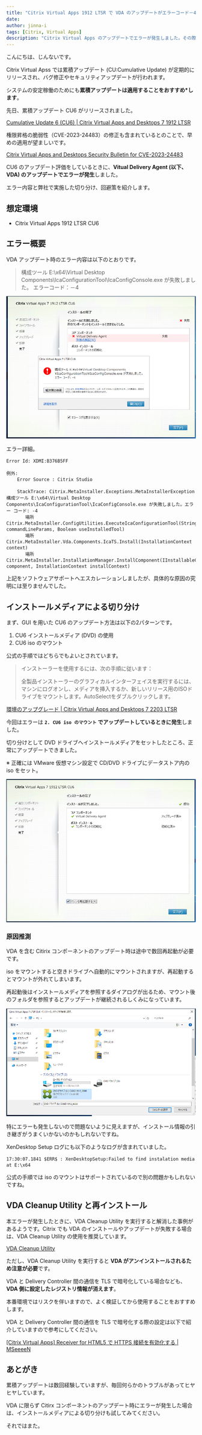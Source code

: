 ```yaml
---
title: "Citrix Virtual Apps 1912 LTSR で VDA のアップデートがエラーコード－4で失敗する"
date: 
author: jinna-i
tags: [Citrix, Virtual Apps]
description: "Citrix Virtual Apps のアップデートでエラーが発生しました。その際の切り分けや回避策を紹介しています。"
---
```


こんにちは、じんないです。

Citrix Virtual Apss では累積アップデート (CU:Cumulative Update) が定期的にリリースされ、バグ修正やセキュリティアップデートが行われます。

システムの安定稼働のためにも**累積アップデートは適用することをおすすめ*します**。

先日、累積アップデート CU6 がリリースされました。

[Cumulative Update 6 (CU6) | Citrix Virtual Apps and Desktops 7 1912 LTSR](https://docs.citrix.com/en-us/citrix-virtual-apps-desktops/1912-ltsr/whats-new/cumulative-update-6.html)

権限昇格の脆弱性（CVE-2023-24483）の修正も含まれているとのことで、早めの適用が望ましいです。

[Citrix Virtual Apps and Desktops Security Bulletin for CVE-2023-24483](https://support.citrix.com/article/CTX477616/citrix-virtual-apps-and-desktops-security-bulletin-for-cve202324483)

CU6 のアップデート評価をしているときに、**Vitual Delivery Agent (以下、VDA) のアップデートでエラーが発生**しました。

エラー内容と弊社で実施した切り分け、回避策を紹介します。

## 想定環境

- Citrix Virtual Apps 1912 LTSR CU6

## エラー概要

VDA アップデート時のエラー内容は以下のとおりです。

> 構成ツール E:\x64\Virtual Desktop Components\IcaConfigurationTool\IcaConfigConsole.exe が失敗しました。
> エラーコード：－4

![VDA のアップデートでエラー](images/001.png)

エラー詳細。

```
Error Id: XDMI:B376B5FF

例外:
    Error Source : Citrix Studio
    
    StackTrace: Citrix.MetaInstaller.Exceptions.MetaInstallerException 構成ツール E:\x64\Virtual Desktop Components\IcaConfigurationTool\IcaConfigConsole.exe が失敗しました。エラー コード: -4
       場所 Citrix.MetaInstaller.ConfigUtilities.ExecuteIcaConfigurationTool(String commandLineParams, Boolean useInstalledTool)
       場所 Citrix.MetaInstaller.Vda.Components.IcaTS.Install(InstallationContext context)
       場所 Citrix.MetaInstaller.InstallationManager.InstallComponent(IInstallableComponent component, InstallationContext installContext)
```

上記をソフトウェアサポートへエスカレーションしましたが、具体的な原因の究明には至りませんでした。

## インストールメディアによる切り分け

まず、GUI を用いた CU6 のアップデート方法は以下の2パターンです。

1. CU6 インストールメディア (DVD) の使用
2. CU6 iso のマウント

公式の手順ではどちらでもよいとされています。

> インストーラーを使用するには、次の手順に従います：
> 
> 全製品インストーラーのグラフィカルインターフェイスを実行するには、マシンにログオンし、メディアを挿入するか、新しいリリース用のISOドライブをマウントします。AutoSelectをダブルクリックします。

[環境のアップグレード | Citrix Virtual Apps and Desktops 7 2203 LTSR](https://docs.citrix.com/ja-jp/citrix-virtual-apps-desktops/2203-ltsr/upgrade-migrate/upgrade.html#%E3%82%A2%E3%83%83%E3%83%97%E3%82%B0%E3%83%AC%E3%83%BC%E3%83%89%E6%89%8B%E9%A0%86)

今回はエラーは **`2. CU6 iso のマウント` でアップデートしているときに発生**しました。

切り分けとして DVD ドライブへインストールメディアをセットしたところ、正常にアップデートできました。

※ 正確には VMware 仮想マシン設定で CD/DVD ドライブにデータストア内の iso をセット。

![アップデートの成功](images/002.png)

### 原因推測

VDA を含む Citirix コンポーネントのアップデート時は途中で数回再起動が必要です。

iso をマウントすると空きドライブへ自動的にマウントされますが、再起動するとマウントが外れてしまいます。

再起動後はインストールメディアを参照するダイアログが出るため、マウント後のフォルダを参照するとアップデートが継続されるしくみになっています。

![インストールメディアの参照](images/003.png)

特にエラーも発生しないので問題ないように見えますが、インストール情報の引き継ぎがうまくいかないのかもしれないですね。

XenDesktop Setup ログにも以下のようなログが含まれていました。

```
17:30:07.1841 $ERR$ : XenDesktopSetup:Failed to find instalation media at E:\x64
```

公式の手順では iso のマウントはサポートされているので別の問題かもしれないですね。

## VDA Cleanup Utility と再インストール

本エラーが発生したときに、VDA Cleanup Utility を実行すると解消した事例があるようです。Citrix でも VDA のインストールやアップデートが失敗する場合は、VDA Cleanup Utility の使用を推奨しています。

[VDA Cleanup Utility](https://support.citrix.com/article/CTX209255/vda-cleanup-utility)

ただし、VDA Cleanup Utility を実行すると **VDA がアンインストールされるため注意が必要**です。

VDA と Delivery Controller 間の通信を TLS で暗号化している場合なども、**VDA 側に設定したレジストリ情報が消えます**。

本番環境ではリスクを伴いますので、よく検証してから使用することをおすすめします。

VDA と Delivery Controller 間の通信を TLS で暗号化する際の設定は以下で紹介していますので参考にしてください。

[\[Citrix Virtual Apps\] Receiver for HTML5 で HTTPS 接続を有効化する | MSeeeeN](https://mseeeen.msen.jp/enable-https-connection-in-receiver-for-html5/)

## あとがき

累積アップデートは数回経験していますが、毎回何らかのトラブルがあってヒヤヒヤしています。

VDA に限らず Citirx コンポーネントのアップデート時にエラーが発生した場合は、インストールメディアによる切り分けも試してみてください。

それではまた。

